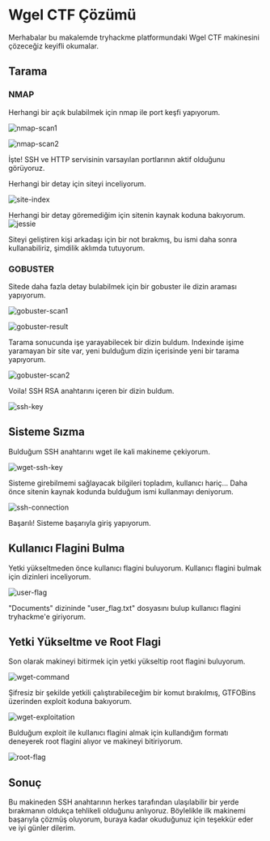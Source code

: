 # Wgel CTF Çözümü

Merhabalar bu makalemde tryhackme platformundaki Wgel CTF makinesini çözeceğiz keyifli okumalar.

## Tarama

### NMAP

Herhangi bir açık bulabilmek için nmap ile port keşfi yapıyorum.

![nmap-scan1](https://media.discordapp.net/attachments/1284907420228784289/1284907537975476234/Nmap-tarama.png?ex=66e856e5&is=66e70565&hm=64325950ac8d802d178b0730f555f9f82210d53a9b2ddb3730353b437e7cfcba&=&format=webp&quality=lossless&width=237&height=37 "Nmap araması")

![nmap-scan2](https://media.discordapp.net/attachments/1284907420228784289/1284907538311024671/Nmap-tarama2.png?ex=66e856e5&is=66e70565&hm=fbde4e58fa4a50da9b816788091b4e278c84524568dfc5759b2686c39933caf9&=&format=webp&quality=lossless&width=268&height=26 "Tarama sonucu")

İşte! SSH ve HTTP servisinin varsayılan portlarının aktif olduğunu görüyoruz.

Herhangi bir detay için siteyi inceliyorum.

![site-index](https://media.discordapp.net/attachments/1284907420228784289/1284907537455644702/Index.png?ex=66e856e5&is=66e70565&hm=e5f0b971d7fa953b07d3745ee694f72e0e4e977e19475d4302da7f3f40a1edf3&=&format=webp&quality=lossless&width=647&height=595 "Site indexi")

Herhangi bir detay göremediğim için sitenin kaynak koduna bakıyorum.
![jessie](https://media.discordapp.net/attachments/1284907420228784289/1284907537753444483/Ipucu.png?ex=66e856e5&is=66e70565&hm=1a6f3d246406c1ab9f34acf2366197a30fd92e5ec11e36c2cfeb93dd65cd5984&=&format=webp&quality=lossless&width=279&height=12 "Jessie")

Siteyi geliştiren kişi arkadaşı için bir not bırakmış, bu ismi daha sonra kullanabiliriz, şimdilik aklımda tutuyorum.
### GOBUSTER

Sitede daha fazla detay bulabilmek için bir gobuster ile dizin araması yapıyorum.

![gobuster-scan1](https://media.discordapp.net/attachments/1284907420228784289/1284907554819801181/Gobuster-tarama.png?ex=66e856e9&is=66e70569&hm=a13c1e14bed1eedf955ad7a7bae28b8b9ae6d8280c559dbbb3c6a127af834f19&=&format=webp&quality=lossless&width=661&height=29 "Gobuster taraması")

![gobuster-result](https://media.discordapp.net/attachments/1284907420228784289/1284907554266284165/Gobuster-tarama2.png?ex=66e856e9&is=66e70569&hm=763681b3fa2d6c02ed485ca960ff6dae8015e8dc69c56e021513db7551237b49&=&format=webp&quality=lossless&width=505&height=52 "Tarama sonuçları")

Tarama sonucunda işe yarayabilecek bir dizin buldum.
Indexinde işime yaramayan bir site var, yeni bulduğum dizin içerisinde yeni bir tarama yapıyorum.

![gobuster-scan2](https://media.discordapp.net/attachments/1284907420228784289/1284907554572599436/Gobuster-tarama3.png?ex=66e856e9&is=66e70569&hm=1f52a6ee23054abb4d61568bcefc7d461fcc9a2d42a661143fbf4cdcad3ab224&=&format=webp&quality=lossless&width=554&height=256 "2.tarama ve sonuçları")

Voila! SSH RSA anahtarını içeren bir dizin buldum.

![ssh-key](https://media.discordapp.net/attachments/1284907420228784289/1284912747850760192/SSH_Key.png?ex=66e85bbf&is=66e70a3f&hm=6e21ccf5b5ab81d65fba1de7e2ae5ed0668aeecd141280671ffbc19cfa0fed3e&=&format=webp&quality=lossless&width=380&height=166 "SSH anahtarı")


## Sisteme Sızma

Bulduğum SSH anahtarını wget ile kali makineme çekiyorum.

![wget-ssh-key](https://media.discordapp.net/attachments/1284907420228784289/1284907540127289416/Wget.png?ex=66e856e5&is=66e70565&hm=3e709d2316ded40e9c2170d3d6ce8f370e54df9237cd108417c5900d9e58025d&=&format=webp&quality=lossless&width=691&height=156 "SSH anahtarını indiriyorum")

Sisteme girebilmemi sağlayacak bilgileri topladım, kullanıcı hariç... Daha önce sitenin kaynak kodunda bulduğum ismi kullanmayı deniyorum.

![ssh-connection](https://media.discordapp.net/attachments/1284907420228784289/1284907539359596595/SSH.png?ex=66e856e5&is=66e70565&hm=4eb8e2c2613c500154742b3da99588d39001fe9d936375e6b85a6c270cf5e31d&=&format=webp&quality=lossless&width=240&height=28 "Sisteme giriş")

Başarılı! Sisteme başarıyla giriş yapıyorum.

## Kullanıcı Flagini Bulma
Yetki yükseltmeden önce kullanıcı flagini buluyorum.
Kullanıcı flagini bulmak için dizinleri inceliyorum.

![user-flag](https://media.discordapp.net/attachments/1284907420228784289/1284907539770642453/User-flag.png?ex=66e856e5&is=66e70565&hm=53ddfaaaae8c9a1c1b4e640955e80e1c66aad9a781b1662cdb6fec891618e9af&=&format=webp&quality=lossless&width=283&height=64 "Kullanıcı flagi")

"Documents" dizininde "user_flag.txt" dosyasını bulup kullanıcı flagini tryhackme'e giriyorum.

## Yetki Yükseltme ve Root Flagi
Son olarak makineyi bitirmek için yetki yükseltip root flagini buluyorum.

![wget-command](https://media.discordapp.net/attachments/1284907420228784289/1284907537178689616/Yetki.png?ex=66e856e5&is=66e70565&hm=ac7fda61d185ff70dcd758cf2690a7b8404ba168ed30b275d44f16d5617d77e1&=&format=webp&quality=lossless&width=722&height=87 "Açıklı komut")

Şifresiz bir şekilde yetkili çalıştırabileceğim bir komut bırakılmış, GTFOBins üzerinden exploit koduna bakıyorum.

![wget-exploitation](https://media.discordapp.net/attachments/1284907420228784289/1284907538667536557/PrivilegeEscalation.png?ex=66e856e5&is=66e70565&hm=267536683ff2607aa63d4e8b1e5bd666bd3e2128e512e609c12e2f41fe4398ef&=&format=webp&quality=lossless&width=644&height=200 "Yetki yükseltme kodu")

Bulduğum exploit ile kullanıcı flagini almak için kullandığım formatı deneyerek root flagini alıyor ve makineyi bitiriyorum.

![root-flag](https://media.discordapp.net/attachments/1284907420228784289/1284907539024056420/Root-Flag.png?ex=66e856e5&is=66e70565&hm=f3abac8c00264e53ce7e7fc930d6aa0922b0f833d28447cef44e43796bb255c7&=&format=webp&quality=lossless&width=715&height=52 "Root flagi")

## Sonuç
Bu makineden SSH anahtarının herkes tarafından ulaşılabilir bir yerde bırakmanın oldukça tehlikeli olduğunu anlıyoruz.
Böylelikle ilk makinemi başarıyla çözmüş oluyorum, buraya kadar okuduğunuz için teşekkür eder ve iyi günler dilerim.
